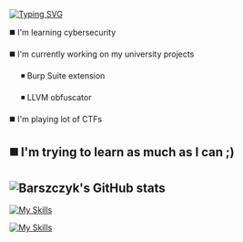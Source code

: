 
[![Typing SVG](https://readme-typing-svg.herokuapp.com?font=Agave&size=24&pause=750&color=9745F5&random=false&width=435&lines=Welcome+to+my+profile;Check+out+my+repositories;Projects%2C+notes%2C+walkthrough)](https://git.io/typing-svg)

◼️ I'm learning cybersecurity

◼️ I'm currently working on my university projects

&nbsp;&nbsp;&nbsp;&nbsp; ◾ Burp Suite extension

&nbsp;&nbsp;&nbsp;&nbsp; ◾ LLVM obfuscator    
    
◼️ I'm playing lot of CTFs

◼️ I'm  trying to learn as much as I can ;)
------
![Barszczyk's GitHub stats](https://github-readme-stats.vercel.app/api?username=barszczyk0&theme=midnight-purple&hide=prs,issues&show_icons=true&bg_color=010409)
------
[![My Skills](https://skillicons.dev/icons?i=python,bash,java,cpp)](https://skillicons.dev)

[![My Skills](https://skillicons.dev/icons?i=git,arch,vscode,vim,neovim)](https://skillicons.dev)
